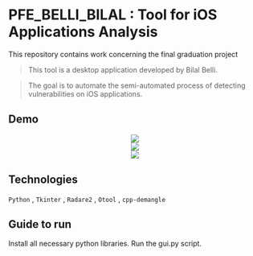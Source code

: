 # PFE_BELLI_BILAL : Tool for iOS Applications Analysis
This repository contains work concerning the final graduation project 

> This tool is a desktop application developed by Bilal Belli.

> The goal is to automate the semi-automated process of detecting vulnerabilities on iOS applications.

## Demo
<div align="center">
   <img src="https://github.com/user-attachments/assets/de52d622-7b21-4e9b-bd05-cf3033f22e98"></video>
</div>

<div align="center">
   <img src="https://github.com/user-attachments/assets/0779fb0b-918a-4743-9635-bf5d5efb4b8c"></video>
</div>

<div align="center">
   <img src="https://github.com/user-attachments/assets/f18cbaf6-58f8-4c7e-9398-83b3af1d9c6f"></video>
</div>

## Technologies
``Python`` , ``Tkinter`` , ``Radare2`` , ``Otool`` , ``cpp-demangle``
## Guide to run
Install all necessary python libraries.
Run the gui.py script.